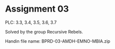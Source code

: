 # Assignment 03

PLC:  3.3, 3.4, 3.5, 3.6, 3.7


Solved by the group Recursive Rebels.

Handin file name:
BPRD-03-AMDH-EMNO-MBIA.zip

